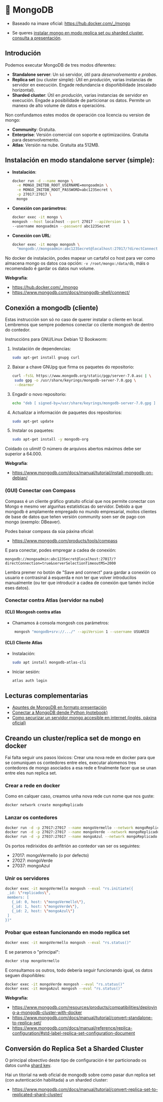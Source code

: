 # 🧾 MongoDB

 - Baseado na imaxe oficial: <https://hub.docker.com/_/mongo>

 - Se queres [instalar mongo en modo replica set ou sharded cluster, consulta a presentación](/docencia/mongodb#instalacionpro).

## Introdución

Podemos executar MongoDB de tres modos diferentes:

- **Standalone server**: Un só servidor, útil para *desenvolvemento e probas*.
- **Replica set** (ou cluster simple): Útil en *produción*, varias instancias de servidor en execución. Engade redundancia e dispoñibilidade (escalado horizontal).
- **Sharded cluster**: Útil en *produción*, varias instancias de servidor en execución. Engade a posibilidade de particionar os datos. Permite un manexo de alto volume de datos e operacións.

Non confundamos estes modos de operación coa licencia ou version de mongo:

- **Community**: Gratuita.
- **Enterprise**: Versión comercial con soporte e optimizacións. Gratuita para desenvolvemento.
- **Atlas**: Versión na nube. Gratuita ata 512MB.

## Instalación en modo standalone server (simple):

- **Instalación**:

    ``` bash
    docker run -d --name mongo \
      -e MONGO_INITDB_ROOT_USERNAME=mongoadmin \
      -e MONGO_INITDB_ROOT_PASSWORD=abc123Secret \
      -p 27017:27017 \
      mongo
    ```

- **Conexión con parámetros**:

    ``` bash
    docker exec -it mongo \
    mongosh --host localhost --port 27017 --apiVersion 1 \
    --username mongoadmin --password abc123Secret
    ```

- **Conexión con URL**:

    ``` bash
    docker exec -it mongo mongosh \
      "mongodb://mongoadmin:abc123Secret@localhost:27017/?directConnection=true&serverSelectionTimeoutMS=2000"
    ```

No docker de instalación, podes mapear un cartafol co host para ver como almacena mongo os datos coa opción: `-v /root/mongo:/data/db`, máis o recomendado é gardar os datos nun volume.

**Webgrafía**:

- <https://hub.docker.com/_/mongo>
- <https://www.mongodb.com/docs/mongodb-shell/connect/>


## Conexión a mongodb (cliente)

Estas instrucción son só no caso de querer instalar o cliente en local. Lembremos que sempre podemos conectar co cliente mongosh de dentro do contedor.

Instruccións para GNU/Linux Debian 12 Bookworm:

1. Instalación de dependencias:
    ``` bash
    sudo apt-get install gnupg curl
    ```

2. Baixar a chave GNUpg que firma os paquetes do repositorio:

    ``` bash
    curl -fsSL https://www.mongodb.org/static/pgp/server-7.0.asc | \
     sudo gpg -o /usr/share/keyrings/mongodb-server-7.0.gpg \
     --dearmor
    ```

3. Engadir o novo repositorio:

    ``` bash
    echo "deb [ signed-by=/usr/share/keyrings/mongodb-server-7.0.gpg ] http://repo.mongodb.org/apt/debian bookworm/mongodb-org/7.0 main" | sudo tee /etc/apt/sources.list.d/mongodb-org-7.0.list
    ```

4. Actualizar a información de paquetes dos repositorios:

    ``` bash
    sudo apt-get update
    ```

5. Instalar os paquetes:

    ``` bash
    sudo apt-get install -y mongodb-org
    ```

Coidado co ulimit! O número de arquivos abertos máximos debe ser superior a 64.000.

**Webgrafía**:
- <https://www.mongodb.com/docs/manual/tutorial/install-mongodb-on-debian/>

### (GUI) Conectar con Compass

Compass é un cliente gráfico gratuito oficial que nos permite conectar con Mongo e mesmo ver algunhas estatísticas do servidor. Debido a que mongodb é amplamente empregado no mundo empresarial, moitos clientes de base de datos que teñen versión community soen ser de pago con mongo (exemplo: DBeaver).

Podes baixar compass da súa páxina oficial:
- <https://www.mongodb.com/products/tools/compass>

E para conectar, podes empregar a cadea de conexión:

`mongodb://mongoadmin:abc123Secret@localhost:27017/?directConnection=true&serverSelectionTimeoutMS=2000`

Lembra premer no botón de "Save and connect" para gardar a conexión co usuario e contrasinal á esquerda e non ter que volver introducilos manualmente (ou ter que introducir a cadea de conexión que tamén inclúe eses datos).

### Conectar contra Atlas (servidor na nube)

#### (CLI) Mongosh contra atlas

- Chamamos á consola mongosh cos parámetros:

    ``` bash
     mongosh "mongodb+srv://.../" --apiVersion 1 --username USUARIO
    ```

#### (CLI) Cliente Atlas

- Instalación:

    ``` bash
    sudo apt install mongodb-atlas-cli
    ```

- Iniciar sesión:

    ``` bash
    atlas auth login
    ```

## Lecturas complementarias

- [Apuntes de MongoDB en formato presentación](https://jfsanchez.es/docencia/mongodb/)
- [Conectar a MongoDB dende Python (notebook)](https://github.com/jfsanchez/SBD/blob/main/notebooks/bbdd/mongodb.ipynb)
- [Como securizar un servidor mongo accesible en internet (inglés, páxina oficial)](https://www.mongodb.com/docs/manual/administration/security-checklist/#std-label-security-checklist)

## Creando un cluster/replica set de mongo en docker

Fai falta seguir uns pasos lóxicos: Crear una nova rede en docker para que se comuniquen os contedores entre eles, executar alomenos tres contedores de mongo asociados a esa rede e finalmente facer que se unan entre eles nun replica set.

### Crear a rede en docker

Como en calquer caso, creamos unha nova rede cun nome que nos guste:

``` bash
docker network create mongoReplicado
```

### Lanzar os contedores

``` bash
docker run -d -p 27017:27017 --name mongoVermello --network mongoReplicado mongo mongod --replSet replicados --bind_ip localhost,mongoVermello
docker run -d -p 27027:27017 --name mongoVerde --network mongoReplicado mongo mongod --replSet replicados --bind_ip localhost,mongoVerde
docker run -d -p 27037:27017 --name mongoAzul --network mongoReplicado mongo mongod --replSet replicados --bind_ip localhost,mongoAzul
```

Os portos redirixidos do anfitrión ao contedor van ser os seguintes:

- 27017: mongoVermello (o por defecto)
- 27027: mongoVerde
- 27037: mongoAzul

### Unir os servidores

``` bash
docker exec -it mongoVermello mongosh --eval "rs.initiate({
 _id: \"replicados\",
 members: [
   {_id: 0, host: \"mongoVermello\"},
   {_id: 1, host: \"mongoVerde\"},
   {_id: 2, host: \"mongoAzul\"}
 ]
})"
```

### Probar que estean funcionando en modo replica set

``` bash
docker exec -it mongoVermello mongosh --eval "rs.status()"
```

E se paramos o "principal":

``` bash
docker stop mongoVermello
``` 

E consultamos os outros, todo debería seguir funcionando igual, os datos seguen dispoñibles:

``` bash
docker exec -it mongoVerde mongosh --eval "rs.status()"
docker exec -it mongoAzul mongosh --eval "rs.status()"
```


**Webgrafía:**

- <https://www.mongodb.com/resources/products/compatibilities/deploying-a-mongodb-cluster-with-docker>
- <https://www.mongodb.com/docs/manual/tutorial/convert-standalone-to-replica-set/>
- <https://www.mongodb.com/docs/manual/reference/replica-configuration/#std-label-replica-set-configuration-document>

## Conversión do Replica Set a Sharded Cluster

O principal obxectivo deste tipo de configuración é ter particionado os datos cunha [shard key](https://www.mongodb.com/docs/manual/core/sharding-choose-a-shard-key/#std-label-sharding-shard-key-selection).

Hai un titorial na web oficial de mongodb sobre como pasar dun replica set (con autenticación habilitada) a un sharded cluster:

- <https://www.mongodb.com/docs/manual/tutorial/convert-replica-set-to-replicated-shard-cluster/>



